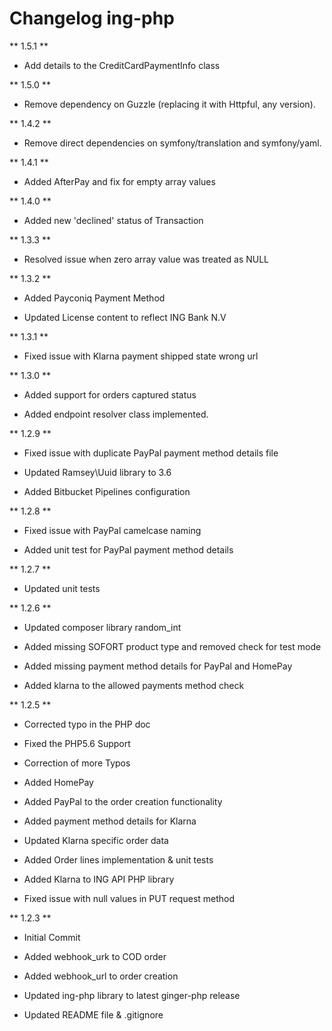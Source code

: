 # Changelog ing-php

** 1.5.1 **

* Add details to the CreditCardPaymentInfo class

** 1.5.0 **

* Remove dependency on Guzzle (replacing it with Httpful, any version).


** 1.4.2 **

* Remove direct dependencies on symfony/translation and symfony/yaml.


** 1.4.1 **

* Added AfterPay and fix for empty array values


** 1.4.0 **

* Added new 'declined' status of Transaction


** 1.3.3 **

* Resolved issue when zero array value was treated as NULL


** 1.3.2 **

* Added Payconiq Payment Method

* Updated License content to reflect ING Bank N.V


** 1.3.1 **

* Fixed issue with Klarna payment shipped state wrong url


** 1.3.0 **

* Added support for orders captured status

* Added endpoint resolver class implemented.


** 1.2.9 **

* Fixed issue with duplicate PayPal payment method details file

* Updated Ramsey\Uuid library to 3.6

* Added Bitbucket Pipelines configuration


** 1.2.8 **

* Fixed issue with PayPal camelcase naming

* Added unit test for PayPal payment method details 


** 1.2.7 **

* Updated unit tests


** 1.2.6 **

* Updated composer library random_int

* Added missing SOFORT product type and removed check for test mode

* Added missing payment method details for PayPal and HomePay

* Added klarna to the allowed payments method check


** 1.2.5 **

* Corrected typo in the PHP doc

* Fixed the PHP5.6 Support

* Correction of more Typos

* Added HomePay

* Added PayPal to the order creation functionality

* Added payment method details for Klarna

* Updated Klarna specific order data

* Added Order lines implementation & unit tests

* Added Klarna to ING API PHP library

* Fixed issue with null values in PUT request method


** 1.2.3 ** 

* Initial Commit

* Added webhook_urk to COD order

* Added webhook_url to order creation

* Updated ing-php library to latest ginger-php release

* Updated README file & .gitignore